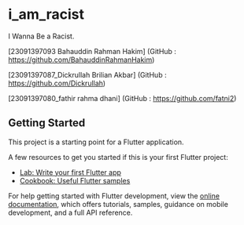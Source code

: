 # i_am_racist

I Wanna Be a Racist.

[23091397093 Bahauddin Rahman Hakim]    (GitHub : https://github.com/BahauddinRahmanHakim)

[23091397087_Dickrullah Brilian Akbar]  (GitHub : https://github.com/Dickrullah)

[23091397080_fathir rahma dhani]        (GitHub : https://github.com/fatni2)

## Getting Started

This project is a starting point for a Flutter application.

A few resources to get you started if this is your first Flutter project:

- [Lab: Write your first Flutter app](https://docs.flutter.dev/get-started/codelab)
- [Cookbook: Useful Flutter samples](https://docs.flutter.dev/cookbook)

For help getting started with Flutter development, view the
[online documentation](https://docs.flutter.dev/), which offers tutorials,
samples, guidance on mobile development, and a full API reference.
